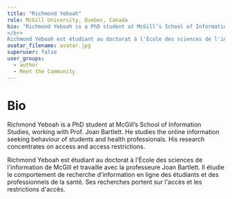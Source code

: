 ```yaml
---
title: "Richmond Yeboah"
role: McGill University, Quebec, Canada
bio: "Richmond Yeboah is a PhD student at McGill’s School of Information Studies, working with Prof. Joan Bartlett. He studies the online information seeking behaviour of students and health professionals. His research concentrates on access and access restrictions.
</br>
Richmond Yeboah est étudiant au doctorat à l'École des sciences de l'information de McGill et travaille avec la professeure Joan Bartlett. Il étudie le comportement de recherche d'information en ligne des étudiants et des professionnels de la santé. Ses recherches portent sur l'accès et les restrictions d'accès"
avatar_filename: avatar.jpg
superuser: false
user_groups:
  - author
  - Meet the Community
---
```


# Bio
Richmond Yeboah is a PhD student at McGill’s School of Information Studies, working with Prof. Joan Bartlett. He studies the online information seeking behaviour of students and health professionals. His research concentrates on access and access restrictions.

Richmond Yeboah est étudiant au doctorat à l'École des sciences de l'information de McGill et travaille avec la professeure Joan Bartlett. Il étudie le comportement de recherche d'information en ligne des étudiants et des professionnels de la santé. Ses recherches portent sur l'accès et les restrictions d'accès.

